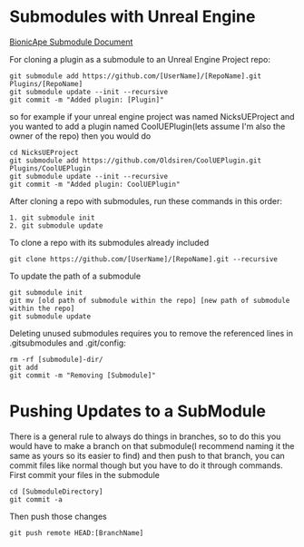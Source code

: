 # Submodules with Unreal Engine

[BionicApe Submodule Document](https://bionicape.com/unreal-plugins-as-git-submodules/)

For cloning a plugin as a submodule to an Unreal Engine Project repo:
```
git submodule add https://github.com/[UserName]/[RepoName].git Plugins/[RepoName]
git submodule update --init --recursive
git commit -m "Added plugin: [Plugin]"
```
so for example if your unreal engine project was named NicksUEProject and you wanted to add a plugin named CoolUEPlugin(lets assume I'm also the owner of the repo) 
then you would do
```
cd NicksUEProject
git submodule add https://github.com/Oldsiren/CoolUEPlugin.git Plugins/CoolUEPlugin
git submodule update --init --recursive
git commit -m "Added plugin: CoolUEPlugin"
```

After cloning a repo with submodules, run these commands in this order:
```
1. git submodule init
2. git submodule update
```

To clone a repo with its submodules already included
```
git clone https://github.com/[UserName]/[RepoName].git --recursive
```

To update the path of a submodule
```
git submodule init
git mv [old path of submodule within the repo] [new path of submodule within the repo]
git submodule update
```

Deleting unused submodules requires you to remove the referenced lines in .gitsubmodules and .git/config:
```
rm -rf [submodule]-dir/
git add
git commit -m "Removing [Submodule]"
```

# Pushing Updates to a SubModule
There is a general rule to always do things in branches, so to do this you would have to make a branch on that submodule(I recommend naming it the same as yours so its easier to find) and then push to that branch, you can commit files like normal though but you have to do it through commands.
First commit your files in the submodule
```
cd [SubmoduleDirectory]
git commit -a
```
Then push those changes
```
git push remote HEAD:[BranchName]
```

